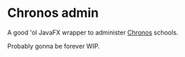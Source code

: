 
# Chronos admin

A good 'ol JavaFX wrapper to administer [Chronos](https://github.com/serverwentdown/chronos) schools.

Probably gonna be forever WIP. 